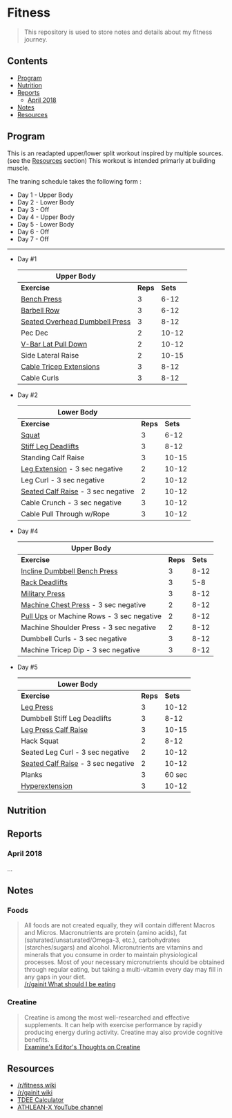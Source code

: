 # Fitness

> This repository is used to store notes and details about my fitness journey.

## Contents

- [Program](#program)
- [Nutrition](#nutrition)
- [Reports](#reports)
  - [April 2018](#april-2018)
- [Notes](#notes)
- [Resources](#resources)

## Program

This is an readapted upper/lower split workout inspired by multiple sources. (see the [Resources](#resources) section) This workout is intended primarly at building muscle. 

The traning schedule takes the following form :

- Day 1 - Upper Body
- Day 2 - Lower Body
- Day 3 - Off
- Day 4 - Upper Body
- Day 5 - Lower Body
- Day 6 - Off
- Day 7 - Off

---

- Day #1

  | Upper Body                                                                    |          |          |
  |-------------------------------------------------------------------------------|----------|----------|
  | __Exercise__                                                                  | __Reps__ | __Sets__ |
  | [Bench Press](https://www.youtube.com/watch?v=tuwHzzPdaGc)                    | 3        | 6-12     |
  | [Barbell  Row](https://www.youtube.com/watch?v=paCfxhgW6bI)                   | 3        | 6-12     |
  | [Seated Overhead Dumbbell Press](https://www.youtube.com/watch?v=FRxZ6wr5bpA) | 3        | 8-12     |
  | Pec Dec                                                                       | 2        | 10-12    |
  | [V-Bar Lat Pull Down](https://www.youtube.com/watch?v=uAyrz5GTEHg)            | 2        | 10-12    |
  | Side Lateral Raise                                                            | 2        | 10-15    |
  | [Cable Tricep Extensions](https://www.youtube.com/watch?v=mpZ9VRisAyw)        | 3        | 8-12     |
  | Cable Curls                                                                   | 3        | 8-12     |

- Day #2

  | Lower Body                                                                        |          |          |
  |-----------------------------------------------------------------------------------|----------|----------|
  | __Exercise__                                                                      | __Reps__ | __Sets__ |
  | [Squat](https://www.youtube.com/watch?v=R2dMsNhN3DE)                              | 3        | 6-12     |
  | [Stiff Leg Deadlifts](https://www.youtube.com/watch?v=CkrqLaDGvOA)                | 3        | 8-12     |
  | Standing Calf Raise                                                               | 3        | 10-15    |
  | [Leg Extension](https://www.youtube.com/watch?v=0fl1RRgJ83I) - 3 sec negative     | 2        | 10-12    |
  | Leg Curl - 3 sec negative                                                         | 2        | 10-12    |
  | [Seated Calf Raise](https://www.youtube.com/watch?v=Yh5TXz99xwY) - 3 sec negative | 2        | 10-12    |
  | Cable Crunch - 3 sec negative                                                     | 3        | 10-12    |
  | Cable Pull Through w/Rope                                                         | 3        | 10-12    |

- Day #4

  | Upper Body                                                                               |          |          |
  |------------------------------------------------------------------------------------------|----------|----------|
  | __Exercise__                                                                             | __Reps__ | __Sets__ |
  | [Incline Dumbbell Bench Press](https://www.youtube.com/watch?v=8nNi8jbbUPE)              | 3        | 8-12     |
  | [Rack Deadlifts](https://www.youtube.com/watch?v=wjsu6ceEkAQ)                            | 3        | 5-8      |
  | [Military Press](https://www.youtube.com/watch?v=j7ULT6dznNc)                            | 3        | 8-12     |
  | [Machine Chest Press](https://www.youtube.com/watch?v=dMQdd40Y3FQ) - 3 sec negative      | 2        | 8-12     |
  | [Pull Ups](https://www.youtube.com/watch?v=5oxviYmdHCY) or Machine Rows - 3 sec negative | 2        | 8-12     |
  | Machine Shoulder Press - 3 sec negative                                                  | 2        | 8-12     |
  | Dumbbell Curls - 3 sec negative                                                          | 3        | 8-12     |
  | Machine Tricep Dip - 3 sec negative                                                      | 3        | 8-12     |

- Day #5

  | Lower Body                                                                        |          |          |
  |-----------------------------------------------------------------------------------|----------|----------|
  | __Exercise__                                                                      | __Reps__ | __Sets__ |
  | [Leg Press](https://www.youtube.com/watch?v=sEM_zo9w2ss)                          | 3        | 10-12    |
  | Dumbbell Stiff Leg Deadlifts                                                      | 3        | 8-12     |
  | [Leg Press Calf Raise](https://www.youtube.com/watch?v=RcKQbiL-ZOc)               | 3        | 10-15    |
  | Hack Squat                                                                        | 2        | 8-12     |
  | Seated Leg Curl - 3 sec negative                                                  | 2        | 10-12    |
  | [Seated Calf Raise](https://www.youtube.com/watch?v=Yh5TXz99xwY) - 3 sec negative | 2        | 10-12    |
  | Planks                                                                            | 3        | 60 sec   |
  | [Hyperextension](https://www.youtube.com/watch?v=BZMnTSobIAQ)                     | 3        | 10-12    |

## Nutrition

## Reports

### April 2018

...

## Notes

### Foods

> All foods are not created equally, they will contain different Macros and Micros. Macronutrients are protein (amino acids), fat (saturated/unsaturated/Omega-3, etc.), carbohydrates (starches/sugars) and alcohol. Micronutrients are vitamins and minerals that you consume in order to maintain physiological processes. Most of your necessary micronutrients should be obtained through regular eating, but taking a multi-vitamin every day may fill in any gaps in your diet.  
[/r/gainit What should I be eating](https://www.reddit.com/r/gainit/wiki/index#wiki_what_should_i_be_eating.3F)

### Creatine

> Creatine is among the most well-researched and effective supplements. It can help with exercise performance by rapidly producing energy during activity. Creatine may also provide cognitive benefits.  
[Examine's Editor's Thoughts on Creatine](https://examine.com/supplements/Creatine/#editorsthoughts)


## Resources

- [/r/fitness wiki](https://www.reddit.com/r/Fitness/wiki/index)
- [/r/gainit wiki](https://www.reddit.com/r/gainit/wiki/index)
- [TDEE Calculator](https://www.bodybuilding.com/fun/calculate-your-total-daily-energy-expenditure-tdee.html)
- [ATHLEAN-X YouTube channel](https://www.youtube.com/channel/UCe0TLA0EsQbE-MjuHXevj2A)
